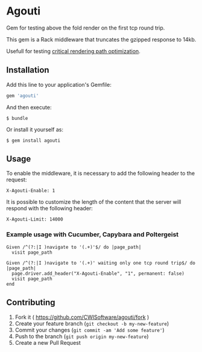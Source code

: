 # Agouti

Gem for testing above the fold render on the first tcp round trip.

This gem is a Rack middleware that truncates the gzipped response to 14kb.

Usefull for testing [critical rendering path optimization](https://developers.google.com/web/fundamentals/performance/critical-rendering-path/).

## Installation

Add this line to your application's Gemfile:

```ruby
gem 'agouti'
```

And then execute:

    $ bundle

Or install it yourself as:

    $ gem install agouti

## Usage

To enable the middleware, it is necessary to add the following header to the request:
```
X-Agouti-Enable: 1
```

It is possible to customize the length of the content that the server will respond with the following header:
```
X-Agouti-Limit: 14000
```

### Example usage with Cucumber, Capybara and Poltergeist
```
Given /^(?:|I )navigate to '(.+)'$/ do |page_path|
  visit page_path

Given /^(?:|I )navigate to '(.+)' waiting only one tcp round trip$/ do |page_path|
  page.driver.add_header("X-Agouti-Enable", "1", permanent: false)
  visit page_path
end
```

## Contributing

1. Fork it ( https://github.com/CWISoftware/agouti/fork )
2. Create your feature branch (`git checkout -b my-new-feature`)
3. Commit your changes (`git commit -am 'Add some feature'`)
4. Push to the branch (`git push origin my-new-feature`)
5. Create a new Pull Request
